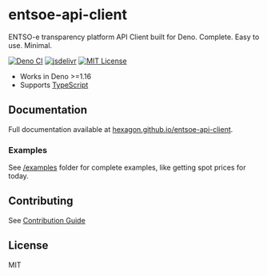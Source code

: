 # entsoe-api-client

ENTSO-e transparency platform API Client built for Deno. Complete. Easy to use. Minimal.

[![Deno CI](https://github.com/Hexagon/entsoe-api-client/actions/workflows/deno.yml/badge.svg)](https://github.com/Hexagon/entsoe-api-client/actions/workflows/deno.yml) [![jsdelivr](https://data.jsdelivr.com/v1/package/gh/hexagon/entsoe-api-client/badge?style=rounded)](https://www.jsdelivr.com/package/gh/hexagon/entsoe-api-client) 
[![MIT License](https://img.shields.io/badge/license-MIT-blue.svg)](https://github.com/Hexagon/entsoe-api-client/blob/master/LICENSE) 

*   Works in Deno >=1.16
*   Supports [TypeScript](https://www.typescriptlang.org/)

## Documentation

Full documentation available at [hexagon.github.io/entsoe-api-client](https://hexagon.github.io/entsoe-api-client/).

### Examples

See [/examples](/examples) folder for complete examples, like getting spot prices for today.

## Contributing

See [Contribution Guide](/CONTRIBUTING.md)

## License

MIT